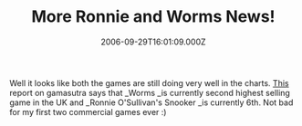 ﻿---
coverImage: /images/fallback-post-header.png
date: '2006-09-29T16:01:09.000Z'
tags: []
title: More Ronnie and Worms News!
oldUrl: /j2me/more-ronnie-and-worms-news
---

Well it looks like both the games are still doing very well in the charts. [This](https://www.gamasutra.com/php-bin/news_index.php?story=10685) report on gamasutra says that \_Worms \_is currently second highest selling game in the UK and \_Ronnie O'Sullivan's Snooker \_is currently 6th. Not bad for my first two commercial games ever :)
